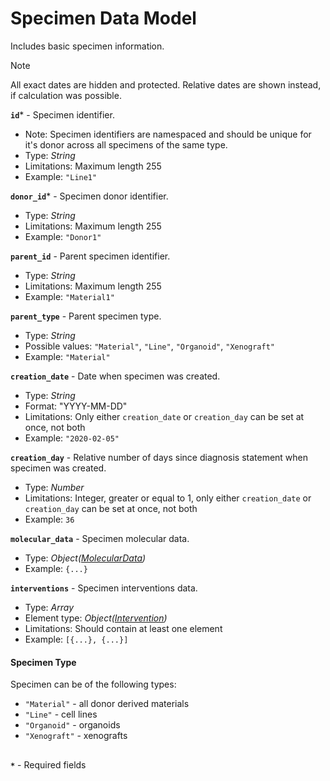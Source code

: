 # Specimen Data Model
Includes basic specimen information.

>[!NOTE]
> All exact dates are hidden and protected. Relative dates are shown instead, if calculation was possible.

**`id`*** - Specimen identifier.
- Note: Specimen identifiers are namespaced and should be unique for it's donor across all specimens of the same type.
- Type: _String_
- Limitations: Maximum length 255
- Example: `"Line1"`

**`donor_id`*** - Specimen donor identifier.
- Type: _String_
- Limitations: Maximum length 255
- Example: `"Donor1"`

**`parent_id`** - Parent specimen identifier.
- Type: _String_
- Limitations: Maximum length 255
- Example: `"Material1"`

**`parent_type`** - Parent specimen type.
- Type: _String_
- Possible values: `"Material"`, `"Line"`, `"Organoid"`, `"Xenograft"`
- Example: `"Material"`

**`creation_date`** - Date when specimen was created.
- Type: _String_
- Format: "YYYY-MM-DD"
- Limitations: Only either `creation_date` or `creation_day` can be set at once, not both
- Example: `"2020-02-05"`

**`creation_day`** - Relative number of days since diagnosis statement when specimen was created.
- Type: _Number_
- Limitations: Integer, greater or equal to 1, only either `creation_date` or `creation_day` can be set at once, not both
- Example: `36`

**`molecular_data`** - Specimen molecular data.
- Type: _Object([MolecularData](api-models-base-molecular.md))_
- Example: `{...}`

**`interventions`** - Specimen interventions data.
- Type: _Array_
- Element type: _Object([Intervention](api-models-base-intervention.md))_
- Limitations: Should contain at least one element
- Example: `[{...}, {...}]`


#### Specimen Type
Specimen can be of the following types:
- `"Material"` - all donor derived materials
- `"Line"` - cell lines
- `"Organoid"` - organoids
- `"Xenograft"` - xenografts


##
**`*`** - Required fields

